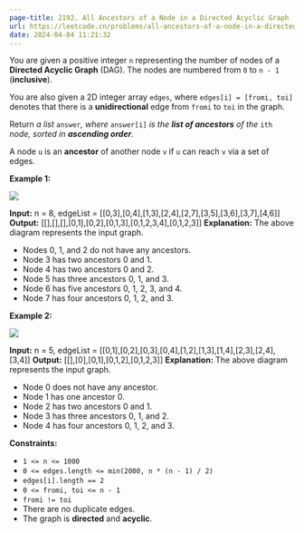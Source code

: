 ```yaml
---
page-title: 2192. All Ancestors of a Node in a Directed Acyclic Graph
url: https://leetcode.cn/problems/all-ancestors-of-a-node-in-a-directed-acyclic-graph/description/?envType=daily-question&envId=2024-04-04
date: 2024-04-04 11:21:32
---
```

You are given a positive integer `n` representing the number of nodes of a **Directed Acyclic Graph** (DAG). The nodes are numbered from `0` to `n - 1` (**inclusive**).

You are also given a 2D integer array `edges`, where `edges[i] = [fromi, toi]` denotes that there is a **unidirectional** edge from `fromi` to `toi` in the graph.

Return *a list* `answer`*, where* `answer[i]` *is the **list of ancestors** of the* `ith` *node, sorted in **ascending order***.

A node `u` is an **ancestor** of another node `v` if `u` can reach `v` via a set of edges.

**Example 1:**

![](https://assets.leetcode.com/uploads/2019/12/12/e1.png)

**Input:** n = 8, edgeList = \[\[0,3\],\[0,4\],\[1,3\],\[2,4\],\[2,7\],\[3,5\],\[3,6\],\[3,7\],\[4,6\]\]
**Output:** \[\[\],\[\],\[\],\[0,1\],\[0,2\],\[0,1,3\],\[0,1,2,3,4\],\[0,1,2,3\]\]
**Explanation:**
The above diagram represents the input graph.
- Nodes 0, 1, and 2 do not have any ancestors.
- Node 3 has two ancestors 0 and 1.
- Node 4 has two ancestors 0 and 2.
- Node 5 has three ancestors 0, 1, and 3.
- Node 6 has five ancestors 0, 1, 2, 3, and 4.
- Node 7 has four ancestors 0, 1, 2, and 3.

**Example 2:**

![](https://assets.leetcode.com/uploads/2019/12/12/e2.png)

**Input:** n = 5, edgeList = \[\[0,1\],\[0,2\],\[0,3\],\[0,4\],\[1,2\],\[1,3\],\[1,4\],\[2,3\],\[2,4\],\[3,4\]\]
**Output:** \[\[\],\[0\],\[0,1\],\[0,1,2\],\[0,1,2,3\]\]
**Explanation:**
The above diagram represents the input graph.
- Node 0 does not have any ancestor.
- Node 1 has one ancestor 0.
- Node 2 has two ancestors 0 and 1.
- Node 3 has three ancestors 0, 1, and 2.
- Node 4 has four ancestors 0, 1, 2, and 3.

**Constraints:**

-   `1 <= n <= 1000`
-   `0 <= edges.length <= min(2000, n * (n - 1) / 2)`
-   `edges[i].length == 2`
-   `0 <= fromi, toi <= n - 1`
-   `fromi != toi`
-   There are no duplicate edges.
-   The graph is **directed** and **acyclic**.